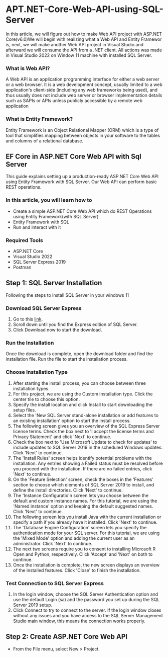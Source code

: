 # APT.NET-Core-Web-API-using-SQL-Server
In this article, we will figure out how to make Web API project with ASP.NET Core(v6.0)We will begin with realizing what a Web API and Entity Framewor is, next, we will make another Web API project in Visual Studio and afterward we will consume the API from a .NET client. All actions was made in  Visual Studio 2022 on Window 11 machine with installed SQL Server.

### What is Web API?
A Web API is an application programming interface for either a web server or a web browser. It is a web development concept, usually limited to a web application's client-side (including any web frameworks being used), and thus usually does not include web server or browser implementation details such as SAPIs or APIs unless publicly accessible by a remote web application

### What is Entity Framework?
Entity Framework is an Object Relational Mapper (ORM) which is a type of tool that simplifies mapping between objects in your software to the tables and columns of a relational database.

## EF Core in ASP.NET Core Web API with Sql Server

This guide explains setting up a production-ready ASP.NET Core Web API using Entity Framework with SQL Server. Our Web API can perform basic REST operations.

### In this article, you will learn how to
- Create a simple ASP.NET Core Web API which do REST Operations using Entity Framework(with SQL Server)
- Entity Framework with SQL 
- Run and interact with it

### Required Tools
* ASP.NET Core
* Visual Studio 2022
* SQL Server Express 2019
* Postman

## Step 1: SQL Server Installation 
Following the steps to install SQL Server in your windows 11

### Download SQL Server Express
1. Go to this [link](https://www.microsoft.com/en-us/sql-server/sql-server-downloads).
2. Scroll down until you find the Express edition of SQL Server.
3. Click Download now to start the download.

### Run the Installation
Once the download is complete, open the download folder and find the installation file. Run the file to start the installation process.

### Choose Installation Type
1. After starting the install process, you can choose between three installation types.
2. For this project, we are using the Custom installation type. Click the center tile to choose this option.
3. Specify the install location and click Install to start downloading the setup files.
4. Select the 'New SQL Server stand-alone installation or add features to an existing installation' option to start the install process.
5. The following screen gives you an overview of the SQL Express Server license terms. Check the box next to 'I accept the license terms and Privacy Statement' and click 'Next' to continue.
6. Check the box next to 'Use Microsoft Update to check for updates' to include updates to SQL Server 2019 in the scheduled Windows updates. Click 'Next' to continue.
7. The 'Install Rules' screen helps identify potential problems with the installation. Any entries showing a Failed status must be resolved before you proceed with the installation. If there are no failed entries, click 'Next' to continue.
8. On the 'Feature Selection' screen, check the boxes in the 'Features' section to choose which elements of SQL Server 2019 to install, and define the install directories. Click 'Next' to continue.
9. The 'Instance Configuratio'n screen lets you choose between the default and custom instance names. For this tutorial, we are using the 'Named instance' option and keeping the default suggested names. Click 'Next' to continue.
10. The following screen lets you install Java with the current installation or specify a path if you already have it installed. Click 'Next' to continue.
11. The 'Database Engine Configuration' screen lets you specify the authentication mode for your SQL server. For this tutorial, we are using the 'Mixed Mode' option and adding the current user as an administrator. Click 'Next' to continue.
12. The next two screens require you to consent to installing Microsoft R Open and Python, respectively. Click 'Accept' and 'Next' on both to continue.
13. Once the installation is complete, the new screen displays an overview of the installed features. Click 'Close' to finish the installation.

### Test Connection to SQL Server Express
1. In the login window, choose the SQL Server Authentication option and use the default Login (sa) and the password you set up during the SQL Server 2019 setup.
2. Click Connect to try to connect to the server.
If the login window closes without any issues and you have access to the SQL Server Management Studio main window, this means the connection works properly.

## Step 2: Create ASP.NET Core Web API
- From the File menu, select New > Project.
